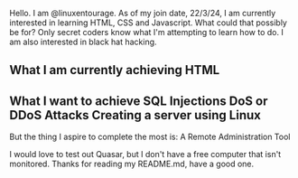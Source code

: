 Hello. I am @linuxentourage. 
As of my join date, 22/3/24, I am currently interested in learning HTML, CSS and Javascript.
What could that possibly be for? Only secret coders know what I'm attempting to learn how to do.
I am also interested in black hat hacking.

What I am currently achieving
 HTML
 -

What I want to achieve
 SQL Injections
 DoS or DDoS Attacks
 Creating a server using Linux
 -
 But the thing I aspire to complete the most is:
A Remote Administration Tool

I would love to test out Quasar, but I don't have a free computer that isn't monitored.
Thanks for reading my README.md, have a good one.
